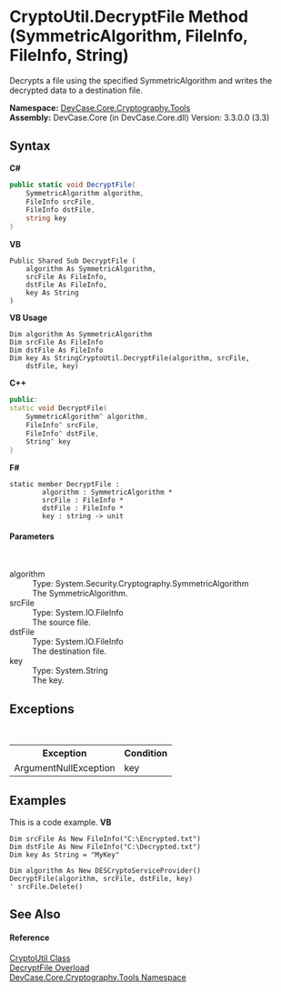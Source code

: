 # CryptoUtil.DecryptFile Method (SymmetricAlgorithm, FileInfo, FileInfo, String)
 

Decrypts a file using the specified SymmetricAlgorithm and writes the decrypted data to a destination file.

**Namespace:**&nbsp;<a href="N_DevCase_Core_Cryptography_Tools">DevCase.Core.Cryptography.Tools</a><br />**Assembly:**&nbsp;DevCase.Core (in DevCase.Core.dll) Version: 3.3.0.0 (3.3)

## Syntax

**C#**<br />
``` C#
public static void DecryptFile(
	SymmetricAlgorithm algorithm,
	FileInfo srcFile,
	FileInfo dstFile,
	string key
)
```

**VB**<br />
``` VB
Public Shared Sub DecryptFile ( 
	algorithm As SymmetricAlgorithm,
	srcFile As FileInfo,
	dstFile As FileInfo,
	key As String
)
```

**VB Usage**<br />
``` VB Usage
Dim algorithm As SymmetricAlgorithm
Dim srcFile As FileInfo
Dim dstFile As FileInfo
Dim key As StringCryptoUtil.DecryptFile(algorithm, srcFile, 
	dstFile, key)
```

**C++**<br />
``` C++
public:
static void DecryptFile(
	SymmetricAlgorithm^ algorithm, 
	FileInfo^ srcFile, 
	FileInfo^ dstFile, 
	String^ key
)
```

**F#**<br />
``` F#
static member DecryptFile : 
        algorithm : SymmetricAlgorithm * 
        srcFile : FileInfo * 
        dstFile : FileInfo * 
        key : string -> unit 

```


#### Parameters
&nbsp;<dl><dt>algorithm</dt><dd>Type: System.Security.Cryptography.SymmetricAlgorithm<br />The SymmetricAlgorithm.</dd><dt>srcFile</dt><dd>Type: System.IO.FileInfo<br />The source file.</dd><dt>dstFile</dt><dd>Type: System.IO.FileInfo<br />The destination file.</dd><dt>key</dt><dd>Type: System.String<br />The key.</dd></dl>

## Exceptions
&nbsp;<table><tr><th>Exception</th><th>Condition</th></tr><tr><td>ArgumentNullException</td><td>key</td></tr></table>

## Examples
This is a code example. 
**VB**<br />
``` VB
Dim srcFile As New FileInfo("C:\Encrypted.txt")
Dim dstFile As New FileInfo("C:\Decrypted.txt")
Dim key As String = "MyKey"

Dim algorithm As New DESCryptoServiceProvider()
DecryptFile(algorithm, srcFile, dstFile, key)
' srcFile.Delete()
```


## See Also


#### Reference
<a href="T_DevCase_Core_Cryptography_Tools_CryptoUtil">CryptoUtil Class</a><br /><a href="Overload_DevCase_Core_Cryptography_Tools_CryptoUtil_DecryptFile">DecryptFile Overload</a><br /><a href="N_DevCase_Core_Cryptography_Tools">DevCase.Core.Cryptography.Tools Namespace</a><br />